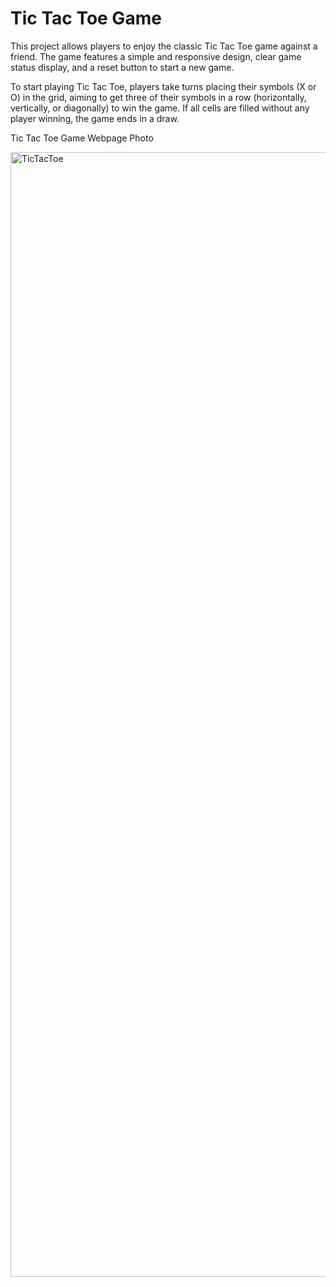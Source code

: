 # Tic Tac Toe Game

This project allows players to enjoy the classic Tic Tac Toe game against a friend. The game features a simple and responsive design, clear game status display, and a reset button to start a new game.

To start playing Tic Tac Toe, players take turns placing their symbols (X or O) in the grid, aiming to get three of their symbols in a row (horizontally, vertically, or diagonally) to win the game. If all cells are filled without any player winning, the game ends in a draw.

Tic Tac Toe Game Webpage Photo

<img width="2880" height="1800" alt="TicTacToe" src="https://github.com/user-attachments/assets/17b6ff2e-dfe4-46d3-8e97-49762f7fcb53" />
